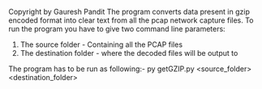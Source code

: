 Copyright by Gauresh Pandit
The program converts data present in gzip encoded format into clear text from all the pcap network capture files.
To run the program you have to give two command line parameters:
1) The source folder - Containing all the PCAP files
2) The destination folder - where the decoded files will be output to

The program has to be run as following:-
py getGZIP.py <source_folder> <destination_folder>